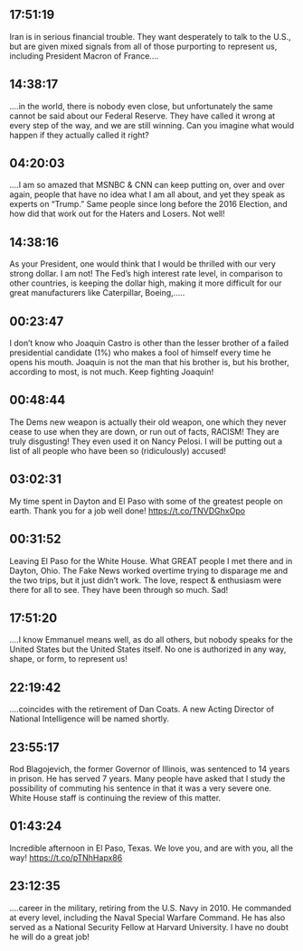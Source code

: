 ## 17:51:19
Iran is in serious financial trouble. They want desperately to talk to the U.S., but are given mixed signals from all of those purporting to represent us, including President Macron of France....
## 14:38:17
....in the world, there is nobody even close, but unfortunately the same cannot be said about our Federal Reserve. They have called it wrong at every step of the way, and we are still winning. Can you imagine what would happen if they actually called it right?
## 04:20:03
....I am so amazed that MSNBC &amp; CNN can keep putting on, over and over again, people that have no idea what I am all about, and yet they speak as experts on “Trump.” Same people since long before the 2016 Election, and how did that work out for the Haters and Losers. Not well!
## 14:38:16
As your President, one would think that I would be thrilled with our very strong dollar. I am not! The Fed’s high interest rate level, in comparison to other countries, is keeping the dollar high, making it more difficult for our great manufacturers like Caterpillar, Boeing,.....
## 00:23:47
I don’t know who Joaquin Castro is other than the lesser brother of a failed presidential candidate (1%) who makes a fool of himself every time he opens his mouth. Joaquin is not the man that his brother is, but his brother, according to most, is not much. Keep fighting Joaquin!
## 00:48:44
The Dems new weapon is actually their old weapon, one which they never cease to use when they are down, or run out of facts, RACISM! They are truly disgusting! They even used it on Nancy Pelosi. I will be putting out a list of all people who have been so (ridiculously) accused!
## 03:02:31
My time spent in Dayton and El Paso with some of the greatest people on earth. Thank you for a job well done! https://t.co/TNVDGhxOpo
## 00:31:52
Leaving El Paso for the White House. What GREAT people I met there and in Dayton, Ohio. The Fake News worked overtime trying to disparage me and the two trips, but it just didn’t work. The love, respect &amp; enthusiasm were there for all to see. They have been through so much. Sad!
## 17:51:20
....I know Emmanuel means well, as do all others, but nobody speaks for the United States but the United States itself. No one is authorized in any way, shape, or form, to represent us!
## 22:19:42
....coincides with the retirement of Dan Coats. A new Acting Director of National Intelligence will be named shortly.
## 23:55:17
Rod Blagojevich, the former Governor of Illinois, was sentenced to 14 years in prison. He has served 7 years. Many people have asked that I study the possibility of commuting his sentence in that it was a very severe one. White House staff is continuing the review of this matter.
## 01:43:24
Incredible afternoon in El Paso, Texas. We love you, and are with you, all the way! https://t.co/pTNhHapx86
## 23:12:35
....career in the military, retiring from the U.S. Navy in 2010. He commanded at every level, including the Naval Special Warfare Command. He has also served as a National Security Fellow at Harvard University. I have no doubt he will do a great job!
